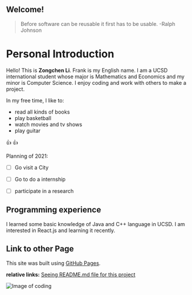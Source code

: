 ## Welcome!

> Before software can be reusable it first has to be usable. 
> -Ralph Johnson

#  Personal Introduction 

Hello! This is **Zongchen Li**. Frank is my English name. I am a UCSD international student whose major is Mathematics and Economics and my minor is Computer Science. I enjoy coding and work with others to make a project.

In my free time, I like to:
- read all kinds of books
- play basketball
- watch movies and tv shows
- play guitar

 :+1: 
 :+1: 
 
 Planning of 2021:
- [ ]  Go visit a City
- [ ]  Go to do a internship
- [ ]  participate in a research


## Programming experience
I learned some basic knowledge of Java and C++ language in UCSD. I am interested in React.js and learning it recently.

## Link to other Page
This site was built using [GitHub Pages](https://pages.github.com/).

 **relative links:**
[Seeing README.md file for this project](/README.md)

![Image of coding](https://www.bgosoftware.com/blog/wp-content/uploads/2016/03/insidepost_coding.jpg)

